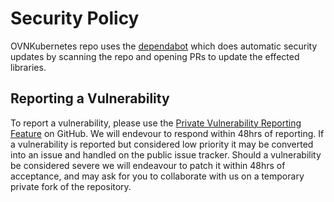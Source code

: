 # Security Policy

OVNKubernetes repo uses the [dependabot](https://docs.github.com/en/code-security/dependabot/dependabot-security-updates/configuring-dependabot-security-updates) which does automatic security updates by scanning the repo and opening PRs to update the effected libraries.

## Reporting a Vulnerability

To report a vulnerability, please use the [Private Vulnerability Reporting Feature](https://docs.github.com/en/code-security/security-advisories/guidance-on-reporting-and-writing/privately-reporting-a-security-vulnerability)
on GitHub. We will endevour to respond within 48hrs of reporting.
If a vulnerability is reported but considered low priority it may be converted into an issue and handled on the public issue tracker.
Should a vulnerability be considered severe we will endeavour to patch it within 48hrs of acceptance, and may ask for you to collaborate with us on a temporary private fork of the repository.